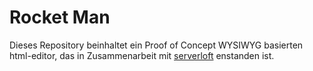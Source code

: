 # Rocket Man
Dieses Repository beinhaltet ein Proof of Concept WYSIWYG basierten html-editor, das in Zusammenarbeit mit [serverloft](http://www.serverloft.de/) enstanden ist.
